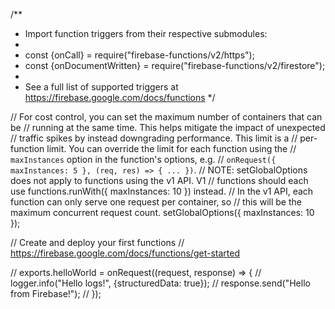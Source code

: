 /**
 * Import function triggers from their respective submodules:
 *
 * const {onCall} = require("firebase-functions/v2/https");
 * const {onDocumentWritten} = require("firebase-functions/v2/firestore");
 *
 * See a full list of supported triggers at https://firebase.google.com/docs/functions
 */




// For cost control, you can set the maximum number of containers that can be
// running at the same time. This helps mitigate the impact of unexpected
// traffic spikes by instead downgrading performance. This limit is a
// per-function limit. You can override the limit for each function using the
// `maxInstances` option in the function's options, e.g.
// `onRequest({ maxInstances: 5 }, (req, res) => { ... })`.
// NOTE: setGlobalOptions does not apply to functions using the v1 API. V1
// functions should each use functions.runWith({ maxInstances: 10 }) instead.
// In the v1 API, each function can only serve one request per container, so
// this will be the maximum concurrent request count.
setGlobalOptions({ maxInstances: 10 });

// Create and deploy your first functions
// https://firebase.google.com/docs/functions/get-started

// exports.helloWorld = onRequest((request, response) => {
//   logger.info("Hello logs!", {structuredData: true});
//   response.send("Hello from Firebase!");
// });
